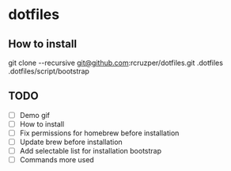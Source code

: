 # dotfiles

## How to install
git clone --recursive git@github.com:rcruzper/dotfiles.git .dotfiles
.dotfiles/script/bootstrap

## TODO
- [ ] Demo gif
- [ ] How to install
- [ ] Fix permissions for homebrew before installation
- [ ] Update brew before installation
- [ ] Add selectable list for installation bootstrap
- [ ] Commands more used
